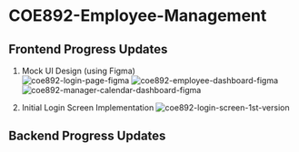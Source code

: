 # COE892-Employee-Management
## Frontend Progress Updates
1. Mock UI Design (using Figma) <br/>
![coe892-login-page-figma](https://github.com/Co1Sky/COE892-Employee-Management/assets/58276910/a9e1aab1-1e37-4818-8115-ca2ec87c49b0)
![coe892-employee-dashboard-figma](https://github.com/Co1Sky/COE892-Employee-Management/assets/58276910/0efd7195-67c7-46aa-8986-c5991b155b6e)
![coe892-manager-calendar-dashboard-figma](https://github.com/Co1Sky/COE892-Employee-Management/assets/58276910/e7ab82fe-abe2-44b7-a9d6-3b16769db83d)


2. Initial Login Screen Implementation 
![coe892-login-screen-1st-version](https://github.com/Co1Sky/COE892-Employee-Management/assets/58276910/b4c61eaa-41eb-49f8-a61f-b137b8eac92e)

## Backend Progress Updates
